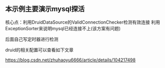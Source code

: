 ## 本示例主要演示mysql探活

核心点：利用DruidDataSource的ValidConnectionChecker检测有效连接
利用ExceptionSorter来说明mysql已经连接不上(该方案有问题)

后面自己写定时器进行检测

druid的相关配置可以查看如下文章

https://blog.csdn.net/zhuhaoyu6666/article/details/104217498